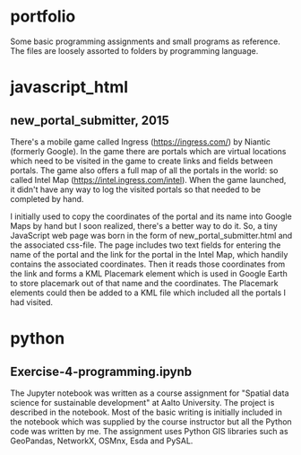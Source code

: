 # portfolio
Some basic programming assignments and small programs as reference. The files are loosely assorted to folders by programming language.

# javascript_html

## new_portal_submitter, 2015
There's a mobile game called Ingress (https://ingress.com/) by Niantic (formerly Google). In the game there are portals which are virtual locations which need to be visited in the game to create links and fields between portals. The game also offers a full map of all the portals in the world: so called Intel Map (https://intel.ingress.com/intel). When the game launched, it didn't have any way to log the visited portals so that needed to be completed by hand. 

I initially used to copy the coordinates of the portal and its name into Google Maps by hand but I soon realized, there's a better way to do it. So, a tiny JavaScript web page was born in the form of new_portal_submitter.html and the associated css-file. The page includes two text fields for entering the name of the portal and the link for the portal in the Intel Map, which handily contains the associated coordinates. Then it reads those coordinates from the link and forms a KML Placemark element which is used in Google Earth to store placemark out of that name and the coordinates. The Placemark elements could then be added to a KML file which included all the portals I had visited. 

# python
## Exercise-4-programming.ipynb
The Jupyter notebook was written as a course assignment for "Spatial data science for sustainable development" at Aalto University. The project is described in the notebook. Most of the basic writing is initially included in the notebook which was supplied by the course instructor but all the Python code was written by me. The assignment uses Python GIS libraries such as GeoPandas, NetworkX, OSMnx, Esda and PySAL. 
